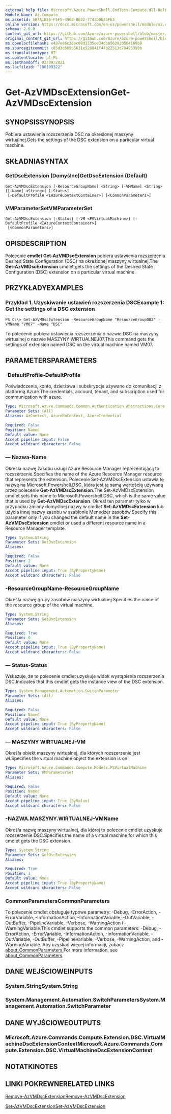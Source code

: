 ```yaml
---
external help file: Microsoft.Azure.PowerShell.Cmdlets.Compute.dll-Help.xml
Module Name: Az.Compute
ms.assetid: 5B7A1BE6-F5F5-4968-BE32-7743D0E25FE3
online version: https://docs.microsoft.com/en-us/powershell/module/az.compute/get-azvmdscextension
schema: 2.0.0
content_git_url: https://github.com/Azure/azure-powershell/blob/master/src/Compute/Compute/help/Get-AzVMDscExtension.md
original_content_git_url: https://github.com/Azure/azure-powershell/blob/master/src/Compute/Compute/help/Get-AzVMDscExtension.md
ms.openlocfilehash: e487e86c26ec09d1335ee34dab56292b564169b8
ms.sourcegitcommit: c05d3d669b5631e526841f47b22513d78495350b
ms.translationtype: MT
ms.contentlocale: pl-PL
ms.lasthandoff: 02/09/2021
ms.locfileid: "100199322"
---
```

# <span data-ttu-id="44694-101">Get-AzVMDscExtension</span><span class="sxs-lookup"><span data-stu-id="44694-101">Get-AzVMDscExtension</span></span>

## <span data-ttu-id="44694-102">SYNOPSIS</span><span class="sxs-lookup"><span data-stu-id="44694-102">SYNOPSIS</span></span>
<span data-ttu-id="44694-103">Pobiera ustawienia rozszerzenia DSC na określonej maszyny wirtualnej.</span><span class="sxs-lookup"><span data-stu-id="44694-103">Gets the settings of the DSC extension on a particular virtual machine.</span></span>

## <span data-ttu-id="44694-104">SKŁADNIA</span><span class="sxs-lookup"><span data-stu-id="44694-104">SYNTAX</span></span>

### <span data-ttu-id="44694-105">GetDscExtension (Domyślne)</span><span class="sxs-lookup"><span data-stu-id="44694-105">GetDscExtension (Default)</span></span>
```
Get-AzVMDscExtension [-ResourceGroupName] <String> [-VMName] <String> [[-Name] <String>] [-Status]
 [-DefaultProfile <IAzureContextContainer>] [<CommonParameters>]
```

### <span data-ttu-id="44694-106">VMParameterSet</span><span class="sxs-lookup"><span data-stu-id="44694-106">VMParameterSet</span></span>
```
Get-AzVMDscExtension [-Status] [-VM <PSVirtualMachine>] [-DefaultProfile <IAzureContextContainer>]
 [<CommonParameters>]
```

## <span data-ttu-id="44694-107">OPIS</span><span class="sxs-lookup"><span data-stu-id="44694-107">DESCRIPTION</span></span>
<span data-ttu-id="44694-108">Polecenie **cmdlet Get-AzVMDscExtension** pobiera ustawienia rozszerzenia Desired State Configuration (DSC) na określonej maszyny wirtualnej.</span><span class="sxs-lookup"><span data-stu-id="44694-108">The **Get-AzVMDscExtension** cmdlet gets the settings of the Desired State Configuration (DSC) extension on a particular virtual machine.</span></span>

## <span data-ttu-id="44694-109">PRZYKŁADY</span><span class="sxs-lookup"><span data-stu-id="44694-109">EXAMPLES</span></span>

### <span data-ttu-id="44694-110">Przykład 1. Uzyskiwanie ustawień rozszerzenia DSC</span><span class="sxs-lookup"><span data-stu-id="44694-110">Example 1: Get the settings of a DSC extension</span></span>
```
PS C:\> Get-AzVMDscExtension -ResourceGroupName "ResourceGroup002" -VMName "VM07" -Name "DSC"
```

<span data-ttu-id="44694-111">To polecenie pobiera ustawienia rozszerzenia o nazwie DSC na maszyny wirtualnej o nazwie MASZYNY WIRTUALNEJ07.</span><span class="sxs-lookup"><span data-stu-id="44694-111">This command gets the settings of extension named DSC on the virtual machine named VM07.</span></span>

## <span data-ttu-id="44694-112">PARAMETERS</span><span class="sxs-lookup"><span data-stu-id="44694-112">PARAMETERS</span></span>

### <span data-ttu-id="44694-113">-DefaultProfile</span><span class="sxs-lookup"><span data-stu-id="44694-113">-DefaultProfile</span></span>
<span data-ttu-id="44694-114">Poświadczenia, konto, dzierżawa i subskrypcja używane do komunikacji z platformą Azure.</span><span class="sxs-lookup"><span data-stu-id="44694-114">The credentials, account, tenant, and subscription used for communication with azure.</span></span>

```yaml
Type: Microsoft.Azure.Commands.Common.Authentication.Abstractions.Core.IAzureContextContainer
Parameter Sets: (All)
Aliases: AzContext, AzureRmContext, AzureCredential

Required: False
Position: Named
Default value: None
Accept pipeline input: False
Accept wildcard characters: False
```

### <span data-ttu-id="44694-115">— Nazwa</span><span class="sxs-lookup"><span data-stu-id="44694-115">-Name</span></span>
<span data-ttu-id="44694-116">Określa nazwę zasobu usługi Azure Resource Manager reprezentującą to rozszerzenie.</span><span class="sxs-lookup"><span data-stu-id="44694-116">Specifies the name of the Azure Resource Manager resource that represents the extension.</span></span>
<span data-ttu-id="44694-117">Polecenie Set-AzVMDscExtension ustawia tę nazwę na Microsoft.Powershell.DSC, która jest tą samą wartością używaną przez polecenie **Get-AzVMDscExtension.**</span><span class="sxs-lookup"><span data-stu-id="44694-117">The Set-AzVMDscExtension cmdlet sets this name to Microsoft.Powershell.DSC, which is the same value that is used by **Get-AzVMDscExtension**.</span></span>
<span data-ttu-id="44694-118">Określ ten parametr tylko w przypadku zmiany domyślnej nazwy w cmdlet **Set-AzVMDscExtension** lub użycia innej nazwy zasobu w szablonie Menedżer zasobów.</span><span class="sxs-lookup"><span data-stu-id="44694-118">Specify this parameter only if you changed the default name in the **Set-AzVMDscExtension** cmdlet or used a different resource name in a Resource Manager template.</span></span>

```yaml
Type: System.String
Parameter Sets: GetDscExtension
Aliases:

Required: False
Position: 2
Default value: None
Accept pipeline input: True (ByPropertyName)
Accept wildcard characters: False
```

### <span data-ttu-id="44694-119">-ResourceGroupName</span><span class="sxs-lookup"><span data-stu-id="44694-119">-ResourceGroupName</span></span>
<span data-ttu-id="44694-120">Określa nazwę grupy zasobów maszyny wirtualnej.</span><span class="sxs-lookup"><span data-stu-id="44694-120">Specifies the name of the resource group of the virtual machine.</span></span>

```yaml
Type: System.String
Parameter Sets: GetDscExtension
Aliases:

Required: True
Position: 0
Default value: None
Accept pipeline input: True (ByPropertyName)
Accept wildcard characters: False
```

### <span data-ttu-id="44694-121">— Status</span><span class="sxs-lookup"><span data-stu-id="44694-121">-Status</span></span>
<span data-ttu-id="44694-122">Wskazuje, że to polecenie cmdlet uzyskuje widok wystąpienia rozszerzenia DSC.</span><span class="sxs-lookup"><span data-stu-id="44694-122">Indicates that this cmdlet gets the instance view of the DSC extension.</span></span>

```yaml
Type: System.Management.Automation.SwitchParameter
Parameter Sets: (All)
Aliases:

Required: False
Position: Named
Default value: None
Accept pipeline input: True (ByPropertyName)
Accept wildcard characters: False
```

### <span data-ttu-id="44694-123">— MASZYNY WIRTUALNEJ</span><span class="sxs-lookup"><span data-stu-id="44694-123">-VM</span></span>
<span data-ttu-id="44694-124">Określa obiekt maszyny wirtualnej, dla których rozszerzenie jest wł.</span><span class="sxs-lookup"><span data-stu-id="44694-124">Specifies the virtual machine object the extension is on.</span></span>

```yaml
Type: Microsoft.Azure.Commands.Compute.Models.PSVirtualMachine
Parameter Sets: VMParameterSet
Aliases:

Required: False
Position: Named
Default value: None
Accept pipeline input: True (ByValue)
Accept wildcard characters: False
```

### <span data-ttu-id="44694-125">-NAZWA.MASZYNY.WIRTUALNEJ</span><span class="sxs-lookup"><span data-stu-id="44694-125">-VMName</span></span>
<span data-ttu-id="44694-126">Określa nazwę maszyny wirtualnej, dla której to polecenie cmdlet uzyskuje rozszerzenie DSC.</span><span class="sxs-lookup"><span data-stu-id="44694-126">Specifies the name of a virtual machine for which this cmdlet gets the DSC extension.</span></span>

```yaml
Type: System.String
Parameter Sets: GetDscExtension
Aliases:

Required: True
Position: 1
Default value: None
Accept pipeline input: True (ByPropertyName)
Accept wildcard characters: False
```

### <span data-ttu-id="44694-127">CommonParameters</span><span class="sxs-lookup"><span data-stu-id="44694-127">CommonParameters</span></span>
<span data-ttu-id="44694-128">To polecenie cmdlet obsługuje typowe parametry: -Debug, -ErrorAction, -ErrorVariable, -InformationAction, -InformationVariable, -OutVariable, -OutBuffer, -PipelineVariable, -Verbose, -WarningAction i -WarningVariable.</span><span class="sxs-lookup"><span data-stu-id="44694-128">This cmdlet supports the common parameters: -Debug, -ErrorAction, -ErrorVariable, -InformationAction, -InformationVariable, -OutVariable, -OutBuffer, -PipelineVariable, -Verbose, -WarningAction, and -WarningVariable.</span></span> <span data-ttu-id="44694-129">Aby uzyskać więcej informacji, zobacz [about_CommonParameters.](http://go.microsoft.com/fwlink/?LinkID=113216)</span><span class="sxs-lookup"><span data-stu-id="44694-129">For more information, see [about_CommonParameters](http://go.microsoft.com/fwlink/?LinkID=113216).</span></span>

## <span data-ttu-id="44694-130">DANE WEJŚCIOWE</span><span class="sxs-lookup"><span data-stu-id="44694-130">INPUTS</span></span>

### <span data-ttu-id="44694-131">System.String</span><span class="sxs-lookup"><span data-stu-id="44694-131">System.String</span></span>

### <span data-ttu-id="44694-132">System.Management.Automation.SwitchParameters</span><span class="sxs-lookup"><span data-stu-id="44694-132">System.Management.Automation.SwitchParameter</span></span>

## <span data-ttu-id="44694-133">DANE WYJŚCIOWE</span><span class="sxs-lookup"><span data-stu-id="44694-133">OUTPUTS</span></span>

### <span data-ttu-id="44694-134">Microsoft.Azure.Commands.Compute.Extension.DSC.VirtualMachineDscExtensionContext</span><span class="sxs-lookup"><span data-stu-id="44694-134">Microsoft.Azure.Commands.Compute.Extension.DSC.VirtualMachineDscExtensionContext</span></span>

## <span data-ttu-id="44694-135">NOTATKI</span><span class="sxs-lookup"><span data-stu-id="44694-135">NOTES</span></span>

## <span data-ttu-id="44694-136">LINKI POKREWNE</span><span class="sxs-lookup"><span data-stu-id="44694-136">RELATED LINKS</span></span>

[<span data-ttu-id="44694-137">Remove-AzVMDscExtension</span><span class="sxs-lookup"><span data-stu-id="44694-137">Remove-AzVMDscExtension</span></span>](./Remove-AzVMDscExtension.md)

[<span data-ttu-id="44694-138">Set-AzVMDscExtension</span><span class="sxs-lookup"><span data-stu-id="44694-138">Set-AzVMDscExtension</span></span>](./Set-AzVMDscExtension.md)


